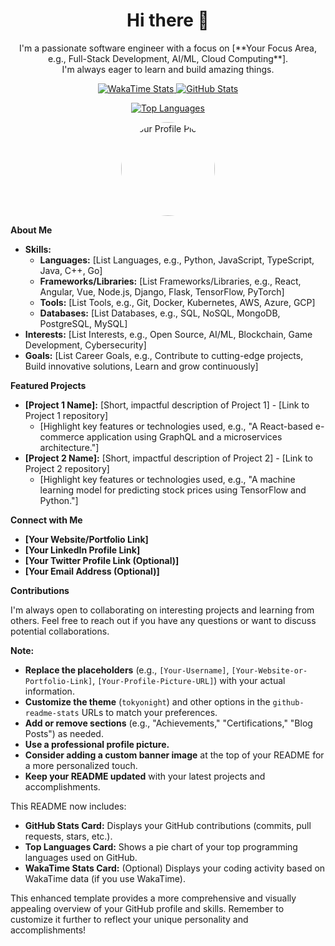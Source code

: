 <div align="center">
  <h1 align="center">Hi there 👋</h1>
  <p align="center">
    I'm a passionate software engineer with a focus on [**Your Focus Area, e.g., Full-Stack Development, AI/ML, Cloud Computing**]. 
    <br>I'm always eager to learn and build amazing things. 
  </p>

  <p align="center">
    <a href="https://github.com/[Your-Username]/contributions">
      <img src="https://github-readme-stats.vercel.app/api/wakatime?username=[Your-Username]&theme=tokyonight" alt="WakaTime Stats" />
    </a>
    <a href="https://github-readme-stats.vercel.app/api?username=[Your-Username]&show_icons=true&theme=tokyonight">
      <img src="https://github-readme-stats.vercel.app/api?username=[Your-Username]&show_icons=true&theme=tokyonight" alt="GitHub Stats" />
    </a>
  </p>

  <p align="center">
    <a href="https://github-readme-stats.vercel.app/api/top-langs/?username=[Your-Username]&layout=pie&langs_count=8&theme=tokyonight">
      <img src="https://github-readme-stats.vercel.app/api/top-langs/?username=[Your-Username]&layout=pie&langs_count=8&theme=tokyonight" alt="Top Languages" />
    </a>
  </p>

  <p align="center">
    <a href="https://[Your-Website-or-Portfolio-Link]">
      <img src="https://[Your-Profile-Picture-URL]" alt="Your Profile Picture" width="150px" style="border-radius: 50%;">
    </a>
  </p>
</div>

**About Me**

* **Skills:**
    * **Languages:** [List Languages, e.g., Python, JavaScript, TypeScript, Java, C++, Go]
    * **Frameworks/Libraries:** [List Frameworks/Libraries, e.g., React, Angular, Vue, Node.js, Django, Flask, TensorFlow, PyTorch]
    * **Tools:** [List Tools, e.g., Git, Docker, Kubernetes, AWS, Azure, GCP]
    * **Databases:** [List Databases, e.g., SQL, NoSQL, MongoDB, PostgreSQL, MySQL]
* **Interests:** [List Interests, e.g., Open Source, AI/ML, Blockchain, Game Development, Cybersecurity]
* **Goals:** [List Career Goals, e.g., Contribute to cutting-edge projects, Build innovative solutions, Learn and grow continuously]

**Featured Projects**

* **[Project 1 Name]:** [Short, impactful description of Project 1] - [Link to Project 1 repository]
    * [Highlight key features or technologies used, e.g., "A React-based e-commerce application using GraphQL and a microservices architecture."]
* **[Project 2 Name]:** [Short, impactful description of Project 2] - [Link to Project 2 repository]
    * [Highlight key features or technologies used, e.g., "A machine learning model for predicting stock prices using TensorFlow and Python."]

**Connect with Me**

* **[Your Website/Portfolio Link]**
* **[Your LinkedIn Profile Link]**
* **[Your Twitter Profile Link (Optional)]**
* **[Your Email Address (Optional)]**

**Contributions**

I'm always open to collaborating on interesting projects and learning from others. Feel free to reach out if you have any questions or want to discuss potential collaborations.

**Note:**

* **Replace the placeholders** (e.g., `[Your-Username]`, `[Your-Website-or-Portfolio-Link]`, `[Your-Profile-Picture-URL]`) with your actual information.
* **Customize the theme** (`tokyonight`) and other options in the `github-readme-stats` URLs to match your preferences.
* **Add or remove sections** (e.g., "Achievements," "Certifications," "Blog Posts") as needed.
* **Use a professional profile picture.**
* **Consider adding a custom banner image** at the top of your README for a more personalized touch.
* **Keep your README updated** with your latest projects and accomplishments.

This README now includes:

- **GitHub Stats Card:** Displays your GitHub contributions (commits, pull requests, stars, etc.).
- **Top Languages Card:** Shows a pie chart of your top programming languages used on GitHub.
- **WakaTime Stats Card:** (Optional) Displays your coding activity based on WakaTime data (if you use WakaTime).

This enhanced template provides a more comprehensive and visually appealing overview of your GitHub profile and skills. Remember to customize it further to reflect your unique personality and accomplishments!
